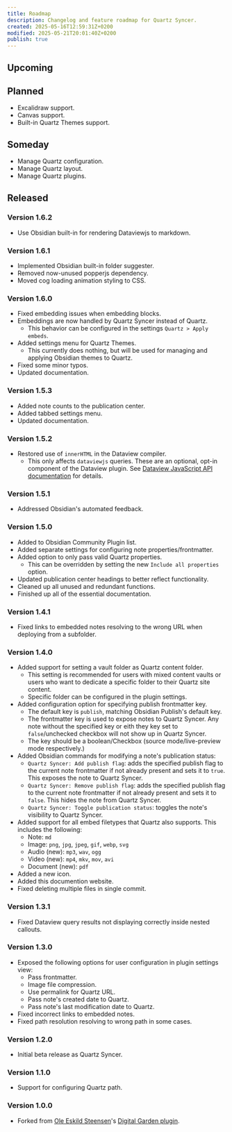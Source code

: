 ```yaml
---
title: Roadmap
description: Changelog and feature roadmap for Quartz Syncer.
created: 2025-05-16T12:59:31Z+0200
modified: 2025-05-21T20:01:40Z+0200
publish: true
---
```


## Upcoming

## Planned

- Excalidraw support.
- Canvas support.
- Built-in Quartz Themes support.

## Someday

- Manage Quartz configuration.
- Manage Quartz layout.
- Manage Quartz plugins.

## Released

### Version 1.6.2

- Use Obsidian built-in for rendering Dataviewjs to markdown.

### Version 1.6.1

- Implemented Obsidian built-in folder suggester.
- Removed now-unused popperjs dependency.
- Moved cog loading animation styling to CSS.

### Version 1.6.0

- Fixed embedding issues when embedding blocks.
- Embeddings are now handled by Quartz Syncer instead of Quartz.
	- This behavior can be configured in the settings `Quartz > Apply embeds`.
- Added settings menu for Quartz Themes.
	- This currently does nothing, but will be used for managing and applying Obsidian themes to Quartz.
- Fixed some minor typos.
- Updated documentation.

### Version 1.5.3

- Added note counts to the publication center.
- Added tabbed settings menu.
- Updated documentation.

### Version 1.5.2

- Restored use of `innerHTML` in the Dataview compiler.
	- This only affects `dataviewjs` queries. These are an optional, opt-in component of the Dataview plugin. See [Dataview JavaScript API documentation](https://blacksmithgu.github.io/obsidian-dataview/api/intro/) for details.

### Version 1.5.1

- Addressed Obsidian's automated feedback.

### Version 1.5.0

- Added to Obsidian Community Plugin list.
- Added separate settings for configuring note properties/frontmatter.
- Added option to only pass valid Quartz properties.
	- This can be overridden by setting the new `Include all properties` option.
- Updated publication center headings to better reflect functionality.
- Cleaned up all unused and redundant functions.
- Finished up all of the essential documentation.

### Version 1.4.1

- Fixed links to embedded notes resolving to the wrong URL when deploying from a subfolder.

### Version 1.4.0

- Added support for setting a vault folder as Quartz content folder.
	- This setting is recommended for users with mixed content vaults or users who want to dedicate a specific folder to their Quartz site content.
	- Specific folder can be configured in the plugin settings.
- Added configuration option for specifying publish frontmatter key.
	- The default key is `publish`, matching Obsidian Publish's default key.
	- The frontmatter key is used to expose notes to Quartz Syncer. Any note without the specified key or eith they key set to `false`/unchecked checkbox will not show up in Quartz Syncer.
	- The key should be a boolean/Checkbox (source mode/live-preview mode respectively.)
- Added Obsidian commands for modifying a note's publication status:
	- `Quartz Syncer: Add publish flag`: adds the specified publish flag to the current note frontmatter if not already present and sets it to `true`. This exposes the note to Quartz Syncer.
	- `Quartz Syncer: Remove publish flag`: adds the specified publish flag to the current note frontmatter if not already present and sets it to `false`. This hides the note from Quartz Syncer.
	- `Quartz Syncer: Toggle publication status`: toggles the note's visibility to Quartz Syncer.
- Added support for all embed filetypes that Quartz also supports. This includes the following:
	- Note: `md`
	- Image: `png`, `jpg`, `jpeg`, `gif`, `webp`, `svg`
	- Audio (new): `mp3`, `wav`, `ogg`
	- Video (new): `mp4`, `mkv`, `mov`, `avi`
	- Document (new): `pdf`
- Added a new icon.
- Added this documention website.
- Fixed deleting multiple files in single commit.

### Version 1.3.1

- Fixed Dataview query results not displaying correctly inside nested callouts.

### Version 1.3.0

- Exposed the following options for user configuration in plugin settings view:
	- Pass frontmatter.
	- Image file compression.
	- Use permalink for Quartz URL.
	- Pass note's created date to Quartz.
	- Pass note's last modification date to Quartz.
- Fixed incorrect links to embedded notes.
- Fixed path resolution resolving to wrong path in some cases.

### Version 1.2.0

- Initial beta release as Quartz Syncer.

### Version 1.1.0

- Support for configuring Quartz path.

### Version 1.0.0

- Forked from [Ole Eskild Steensen](https://github.com/oleeskild)'s [Digital Garden plugin](https://github.com/oleeskild/obsidian-digital-garden).
